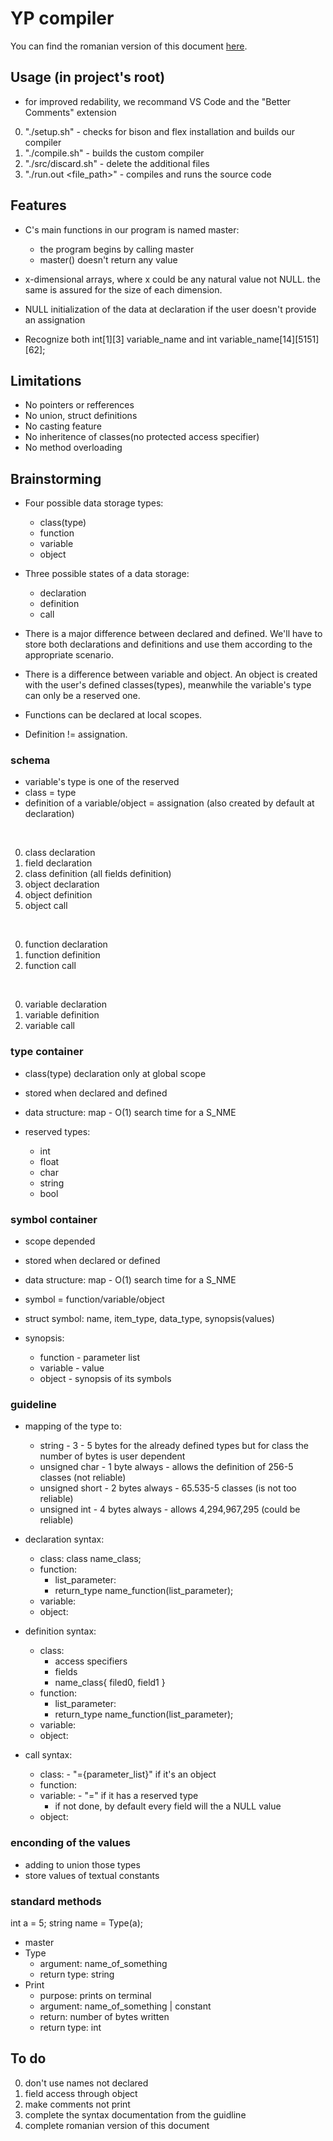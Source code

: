 # YP compiler

You can find the romanian version of this document [here](/docs/README%20RO.md).

## Usage (in project's root)

- for improved redability, we recommand VS Code and the "Better Comments" extension

0. "./setup.sh" - checks for bison and flex installation and builds our compiler
0. "./compile.sh" - builds the custom compiler
0. "./src/discard.sh" - delete the additional files
0. "./run.out <file_path>" - compiles and runs the source code

## Features

- C's main functions in our program is named master:
    - the program begins by calling master
    - master() doesn't return any value

- x-dimensional arrays, where x could be any natural value not NULL. the same is assured for the size of each dimension.

- NULL initialization of the data at declaration if the user doesn't provide an assignation

- Recognize both int[1][3] variable_name and int variable_name[14][5151][62];

## Limitations

- No pointers or refferences
- No union, struct definitions
- No casting feature
- No inheritence of classes(no protected access specifier)
- No method overloading

## Brainstorming

- Four possible data storage types:
    - class(type)
    - function
    - variable
    - object

- Three possible states of a data storage:
    - declaration
    - definition
    - call

- There is a major difference between declared and defined. We'll have to store both declarations and definitions and use them according to the appropriate scenario.

- There is a difference between variable and object. An object is created with the user's defined classes(types), meanwhile the variable's type can only be a reserved one.

- Functions can be declared at local scopes.

- Definition != assignation.

### schema

- variable's type is one of the reserved
- class = type
- definition of a variable/object = assignation (also created by default at declaration)

<br>

0. class declaration
1. field declaration
2. class definition (all fields definition)
3. object declaration
4. object definition
5. object call

<br>

0. function declaration
1. function definition
2. function call

<br>

0. variable declaration
1. variable definition
2. variable call

### type container

- class(type) declaration only at global scope
- stored when declared and defined
- data structure: map - O(1) search time for a S_NME

- reserved types:
    - int
    - float
    - char
    - string
    - bool

### symbol container

- scope depended
- stored when declared or defined
- data structure: map - O(1) search time for a S_NME

- symbol = function/variable/object
- struct symbol: name, item_type, data_type, synopsis(values)
- synopsis:
    - function - parameter list
    - variable - value
    - object - synopsis of its symbols

### guideline

- mapping of the type to:
    - string - 3 - 5 bytes for the already defined types but for class the number of bytes is user dependent
    - unsigned char - 1 byte always - allows the definition of 256-5 classes (not reliable)
    - unsigned short - 2 bytes always - 65.535-5 classes (is not too reliable)
    - unsigned int - 4 bytes always - allows 4,294,967,295 (could be reliable)

- declaration syntax:
    - class: class name_class;
    - function: 
        - list_parameter:
        - return_type name_function(list_parameter);
    - variable:
    - object:

- definition syntax:
    - class:
        - access specifiers
        - fields
        - name_class{ filed0, field1 }
    - function:
        - list_parameter:
        - return_type name_function(list_parameter);
    - variable:
    - object:

- call syntax:
    - class: - "={parameter_list}" if it's an object
    - function:
    - variable: - "=" if it has a reserved type
        - if not done, by default every field will the a NULL value
    - object:

### enconding of the values

- adding to union those types
- store values of textual constants

### standard methods

int a = 5;
string name = Type(a); 

- master
- Type
    - argument: name_of_something
    - return type: string
- Print
    - purpose: prints on terminal
    - argument: name_of_something | constant
    - return: number of bytes written
    - return type: int

## To do

0. don't use names not declared
1. field access through object
2. make comments not print
3. complete the syntax documentation from the guidline
0. complete romanian version of this document
